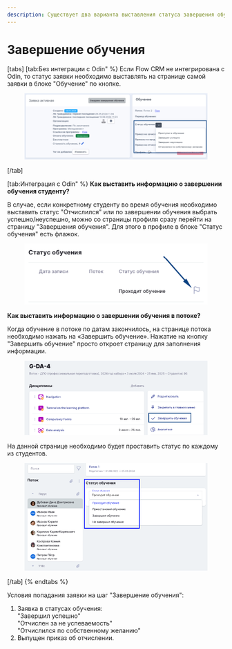 ```yaml
---
description: Существует два варианта выставления статуса завершения обучения
---
```


# Завершение обучения

[tabs]
[tab:Без интеграции с Odin" %}
Если Flow CRM не интегрирована с Odin, то статус заявки необходимо выставлять на странице самой заявки в блоке "Обучение" по кнопке.

<figure><img src="../../.gitbook/assets/image (14).png" alt=""><figcaption></figcaption></figure>
[/tab]

[tab:Интеграция с Odin" %}
**Как выставить информацию о завершении обучения студенту?**

В случае, если конкретному студенту во время обучения необходимо выставить статус "Отчислился" или по завершении обучения выбрать успешно/неуспешно, можно со страницы профиля сразу перейти на страницу "Завершения обучения". Для этого в профиле в блоке "Статус обучения" есть флажок.

<figure><img src="../../.gitbook/assets/image (153).png" alt=""><figcaption></figcaption></figure>

**Как выставить информацию о завершении обучения в потоке?**

Когда обучение в потоке по датам закончилось, на странице потока необходимо нажать на «Завершить обучение». Нажатие на кнопку "Завершить обучение" просто откроет страницу для заполнения информации.

<figure><img src="../../.gitbook/assets/image (154).png" alt=""><figcaption></figcaption></figure>

На данной странице необходимо будет проставить статус по каждому из студентов.

<figure><img src="../../.gitbook/assets/image (155).png" alt=""><figcaption></figcaption></figure>
[/tab]
{% endtabs %}

Условия попадания заявки на шаг "Завершение обучения":

1. Заявка в статусах обучения:\
   "Завершил успешно"\
   "Отчислен за не успеваемость"\
   "Отчислился по собственному желанию"
2. Выпущен приказ об отчислении.
